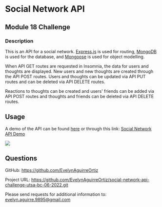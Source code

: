 # Social Network API

## Module 18 Challenge

### Description

This is an API for a social network. [Express.js](https://www.npmjs.com/package/express) is used for routing, [MongoDB](https://www.mongodb.com) is used for the database, and [Mongoose](https://www.npmjs.com/package/mongoose) is used for object modelling.

When API GET routes are requested in Insomnia, the data for users and thoughts are displayed.
New users and new thoughts are created through the API POST routes. Users and thoughts can be updated via API PUT routes and can be deleted via API DELETE routes.

Reactions to thoughts can be created and users' friends can be added via API POST routes and thoughts and friends can be deleted via API DELETE routes.

## Usage

A demo of the API can be found [here](./assets/images/social-network-api.mp4) or through this link: [Social Network API Demo](https://drive.google.com/file/d/19fEyUSwuMGM2CJlX_SvIDtlU80GyLNtz/view)

![](./assets/images/social-network-api.gif)

## Questions

GitHub:
<https://github.com/EvelynAguirreOrtiz>

Project URL:
<https://github.com/EvelynAguirreOrtiz/social-network-api-challenge-utsa-bc-06-2022.git>

Please send requests for additional information to:
<evelyn.aguirre.9895@gmail.com>
